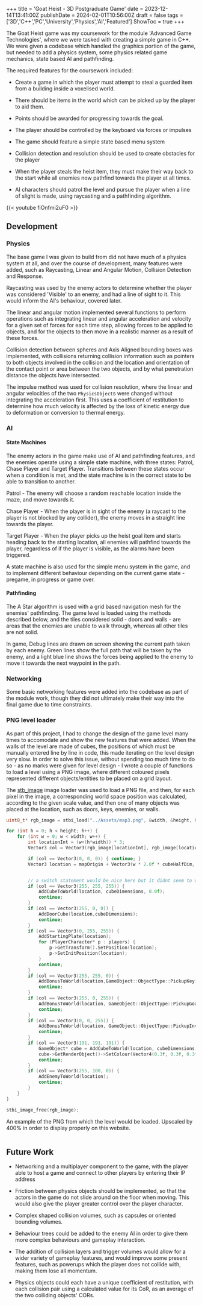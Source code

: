 +++
title = 'Goat Heist - 3D Postgraduate Game'
date = 2023-12-14T13:41:00Z
publishDate = 2024-02-01T10:56:00Z
draft = false
tags = ['3D','C++','PC','University','Physics','AI','Featured']
ShowToc = true
+++

 The Goat Heist game was my coursework for the module 'Advanced Game Technologies', where we were tasked with creating a simple game in C++. We were given a codebase which handled the graphics portion of the game, but needed to add a physics system, some physics related game mechanics, state based AI and pathfinding.

The required features for the coursework included:

- Create a game in which the player must attempt to steal a guarded item from a building inside a voxelised world.

- There should be items in the world which can be picked up by the player to aid them.

- Points should be awarded for progressing towards the goal.

- The player should be controlled by the keyboard via forces or impulses

- The game should feature a simple state based menu system

- Collision detection and resolution should be used to create obstacles for the player

- When the player steals the heist item, they must make their way back to the start while all enemies now pathfind towards the player at all times.

- AI characters should patrol the level and pursue the player when a line of slight is made, using raycasting and a pathfinding algorithm.

{{< youtube fiOnfmi2uF0 >}}

## Development

### Physics

The base game I was given to build from did not have much of a physics system at all, and over the course of development, many features were added, such as Raycasting, Linear and Angular Motion, Collision Detection and Response.

Raycasting was used by the enemy actors to determine whether the player was considered 'Visible' to an enemy, and had a line of sight to it. This would inform the AI's behaviour, covered later.

The linear and angular motion implemented several functions to perform operations such as integrating linear and angular acceleration and velocity for a given set of forces for each time step, allowing forces to be applied to objects, and for the objects to then move in a realistic manner as a result of these forces.

Collision detection between spheres and Axis Aligned bounding boxes was implemented, with collisions returning collision information such as pointers to both objects involved in the collision and the location and orientation of the contact point or area between the two objects, and by what penetration distance the objects have intersected.

The impulse method was used for collision resolution, where the linear and angular velocities of the two `PhysicsObject`s were changed without integrating the acceleration first. This uses a coefficient of restitution to determine how much velocity is affected by the loss of kinetic energy due to deformation or conversion to thermal energy.

### AI

#### State Machines

The enemy actors in the game make use of AI and pathfinding features, and the enemies operate using a simple state machine, with three states: Patrol, Chase Player and Target Player. Transitions between these states occur when a condition is met, and the state machine is in the correct state to be able to transition to another.

Patrol - The enemy will choose a random reachable location inside the maze, and move towards it.

Chase Player - When the player is in sight of the enemy (a raycast to the player is not blocked by any collider), the enemy moves in a straight line towards the player.

Target Player - When the player picks up the heist goal item and starts heading back to the starting location, all enemies will pathfind towards the player, regardless of if the player is visible, as the alarms have been triggered. 

A state machine is also used for the simple menu system in the game, and to implement different behaviour depending on the current game state - pregame, in progress or game over.

#### Pathfinding

The A Star algorithm is used with a grid based navigation mesh for the enemies' pathfinding. The game level is loaded using the methods described below, and the tiles considered solid - doors and walls - are areas that the enemies are unable to walk through, whereas all other tiles are not solid.

In game, Debug lines are drawn on screen showing the current path taken by each enemy. Green lines show the full path that will be taken by the enemy, and a light blue line shows the forces being applied to the enemy to move it towards the next waypoint in the path.

### Networking

Some basic networking features were added into the codebase as part of the module work, though they did not ultimately make their way into the final game due to time constraints.

### PNG level loader

As part of this project, I had to change the design of the game level many times to accomodate and show the new features that were added. When the walls of the level are made of cubes, the positions of which must be manually entered line by line in code, this made iterating on the level design very slow.  In order to solve this issue, without spending too much time to do so - as no marks were given for level design - I wrote a couple of functions to load a level using a PNG image, where different coloured pixels represented different objects/entities to be placed on a grid layout.

The [stb_image](http://nothings.org/stb/) image loader was used to load a PNG file, and then, for each pixel in the image, a corresponding world space position was calculated, according to the given scale value, and then one of many objects was placed at the location, such as doors, keys, enemies, or walls.

```cpp
uint8_t* rgb_image = stbi_load("../Assets/map3.png", &width, &height, &bpp, 3);

for (int h = 0; h < height; h++) {
    for (int w = 0; w < width; w++) {
        int locationInt = (w+(h*width)) * 3;
        Vector3 col = Vector3(rgb_image[locationInt], rgb_image[locationInt + 1], rgb_image[locationInt + 2]);

        if (col == Vector3(0, 0, 0)) { continue; }
        Vector3 location = mapOrigin + Vector3(w * 2.0f * cubeHalfDim, 0, h * 2.0f * cubeHalfDim);


        // a switch statement would be nice here but it didnt seem to want to work with vector3s
        if (col == Vector3(255, 255, 255)) {
            AddCubeToWorld(location, cubeDimensions, 0.0f);
            continue;
        }
        if (col == Vector3(255, 0, 0)) {
            AddDoorCube(location,cubeDimensions);
            continue;
        }
        if (col == Vector3(0, 255, 255)) {
            AddStartingPlate(location);
            for (PlayerCharacter* p : players) {
                p->GetTransform().SetPosition(location);
                p->SetInitPosition(location);
            }
            continue;
        }
        if (col == Vector3(255, 255, 0)) {
            AddBonusToWorld(location,GameObject::ObjectType::PickupKey);
            continue;
        }
        if (col == Vector3(255, 0, 255)) {
            AddBonusToWorld(location, GameObject::ObjectType::PickupGoal);
            continue;
        }
        if (col == Vector3(0, 0, 255)) {
            AddBonusToWorld(location, GameObject::ObjectType::PickupInvisibility);
            continue;
        }
        if (col == Vector3(191, 191, 191)) {
            GameObject* cube = AddCubeToWorld(location, cubeDimensions, 2.0f);
            cube->GetRenderObject()->SetColour(Vector4(0.3f, 0.3f, 0.3f,1));
            continue;
        }
        if (col == Vector3(255, 100, 0)) {
            AddEnemyToWorld(location);
            continue;
        }
    }
}

stbi_image_free(rgb_image);
```

An example of the PNG from which the level would be loaded. Upscaled by 400% in order to display properly on this website.

<img title="" src="https://imgur.com/I8HWIpX" alt="">

## Future Work

- Networking and a multiplayer component to the game, with the player able to host a game and connect to other players by entering their IP address

- Friction between physics objects should be implemented, so that the actors in the game do not slide around on the floor when moving. This would also give the player greater control over the player character.

- Complex shaped collision volumes, such as capsules or oriented bounding volumes.

- Behaviour trees could be added to the enemy AI in order to give them more complex behaviours and gameplay interaction.

- The addition of collision layers and trigger volumes would allow for a wider variety of gameplay features, and would improve some present features, such as powerups which the player does not collide with, making them lose all momentum.

- Physics objects could each have a unique coefficient of restitution, with each collision pair using a calculated value for its CoR, as an average of the two colliding objects' CORs.

### 

